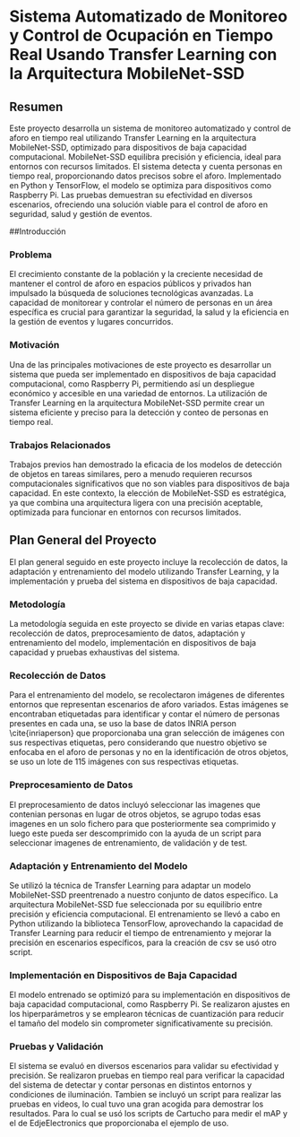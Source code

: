 # Sistema Automatizado de Monitoreo y Control de Ocupación en Tiempo Real Usando Transfer Learning con la Arquitectura MobileNet-SSD

## Resumen

Este proyecto desarrolla un sistema de monitoreo automatizado y control de aforo en tiempo real utilizando Transfer Learning en la arquitectura MobileNet-SSD, optimizado para dispositivos de baja capacidad computacional. MobileNet-SSD equilibra precisión y eficiencia, ideal para entornos con recursos limitados. El sistema detecta y cuenta personas en tiempo real, proporcionando datos precisos sobre el aforo. Implementado en Python y TensorFlow, el modelo se optimiza para dispositivos como Raspberry Pi. Las pruebas demuestran su efectividad en diversos escenarios, ofreciendo una solución viable para el control de aforo en seguridad, salud y gestión de eventos.

##Introducción

### Problema

El crecimiento constante de la población y la creciente necesidad de mantener el control de aforo en espacios públicos y privados han impulsado la búsqueda de soluciones tecnológicas avanzadas. La capacidad de monitorear y controlar el número de personas en un área específica es crucial para garantizar la seguridad, la salud y la eficiencia en la gestión de eventos y lugares concurridos.

### Motivación

Una de las principales motivaciones de este proyecto es desarrollar un sistema que pueda ser implementado en dispositivos de baja capacidad computacional, como Raspberry Pi, permitiendo así un despliegue económico y accesible en una variedad de entornos. La utilización de Transfer Learning en la arquitectura MobileNet-SSD permite crear un sistema eficiente y preciso para la detección y conteo de personas en tiempo real.

### Trabajos Relacionados

Trabajos previos han demostrado la eficacia de los modelos de detección de objetos en tareas similares, pero a menudo requieren recursos computacionales significativos que no son viables para dispositivos de baja capacidad. En este contexto, la elección de MobileNet-SSD es estratégica, ya que combina una arquitectura ligera con una precisión aceptable, optimizada para funcionar en entornos con recursos limitados.

## Plan General del Proyecto

El plan general seguido en este proyecto incluye la recolección de datos, la adaptación y entrenamiento del modelo utilizando Transfer Learning, y la implementación y prueba del sistema en dispositivos de baja capacidad.

### Metodología

La metodología seguida en este proyecto se divide en varias etapas clave: recolección de datos, preprocesamiento de datos, adaptación y entrenamiento del modelo, implementación en dispositivos de baja capacidad y pruebas exhaustivas del sistema.

### Recolección de Datos

Para el entrenamiento del modelo, se recolectaron imágenes de diferentes entornos que representan escenarios de aforo variados. Estas imágenes se encontraban etiquetadas para identificar y contar el número de personas presentes en cada una, se uso la base de datos INRIA person \cite{inriaperson} que proporcionaba una gran selección de imágenes con sus respectivas etiquetas, pero considerando que nuestro objetivo se enfocaba en el aforo de personas y no en la identificación de otros objetos, se uso un lote de 115 imágenes con sus respectivas etiquetas.

### Preprocesamiento de Datos

El preprocesamiento de datos incluyó seleccionar las imagenes que contenian personas en lugar de otros objetos, se agrupo todas esas imagenes en un solo fichero para que posteriormente sea comprimido y luego este pueda ser descomprimido con la ayuda de un script para seleccionar imagenes de entrenamiento, de validación y de test.

### Adaptación y Entrenamiento del Modelo

Se utilizó la técnica de Transfer Learning para adaptar un modelo MobileNet-SSD preentrenado a nuestro conjunto de datos específico. La arquitectura MobileNet-SSD fue seleccionada por su equilibrio entre precisión y eficiencia computacional. El entrenamiento se llevó a cabo en Python utilizando la biblioteca TensorFlow, aprovechando la capacidad de Transfer Learning para reducir el tiempo de entrenamiento y mejorar la precisión en escenarios específicos, para la creación de csv se usó otro script.

### Implementación en Dispositivos de Baja Capacidad

El modelo entrenado se optimizó para su implementación en dispositivos de baja capacidad computacional, como Raspberry Pi. Se realizaron ajustes en los hiperparámetros y se emplearon técnicas de cuantización para reducir el tamaño del modelo sin comprometer significativamente su precisión.

### Pruebas y Validación

El sistema se evaluó en diversos escenarios para validar su efectividad y precisión. Se realizaron pruebas en tiempo real para verificar la capacidad del sistema de detectar y contar personas en distintos entornos y condiciones de iluminación. Tambien se incluyó un script para realizar las pruebas en videos, lo cual tuvo una gran acogida para demostrar los resultados. Para lo cual se usó los scripts de Cartucho para medir el mAP y el de EdjeElectronics que proporcionaba el ejemplo de uso.

